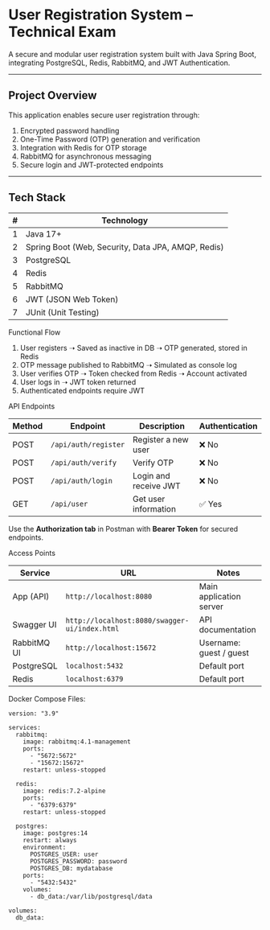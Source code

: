 # User Registration System – Technical Exam

A secure and modular user registration system built with Java Spring Boot, integrating PostgreSQL, Redis, RabbitMQ, and JWT Authentication.

---

## Project Overview

This application enables secure user registration through:

1. Encrypted password handling  
2. One-Time Password (OTP) generation and verification  
3. Integration with Redis for OTP storage  
4. RabbitMQ for asynchronous messaging  
5. Secure login and JWT-protected endpoints  

---

## Tech Stack

| #   | Technology                                      |
|-----|-------------------------------------------------|
| 1   | Java 17+                                        |
| 2   | Spring Boot (Web, Security, Data JPA, AMQP, Redis) |
| 3   | PostgreSQL                                      |
| 4   | Redis                                           |
| 5   | RabbitMQ                                        |
| 6   | JWT (JSON Web Token)                            |
| 7   | JUnit (Unit Testing)                            |

 
Functional Flow
1. User registers ➝ Saved as inactive in DB ➝ OTP generated, stored in Redis
2. OTP message published to RabbitMQ ➝ Simulated as console log
3. User verifies OTP ➝ Token checked from Redis ➝ Account activated
4. User logs in ➝ JWT token returned
5. Authenticated endpoints require JWT


 API Endpoints

| Method | Endpoint              | Description               | Authentication |
|--------|-----------------------|---------------------------|----------------|
| POST   | `/api/auth/register`  | Register a new user       | ❌ No          |
| POST   | `/api/auth/verify`    | Verify OTP                | ❌ No          |
| POST   | `/api/auth/login`     | Login and receive JWT     | ❌ No          |
| GET    | `/api/user`           | Get user information      | ✅ Yes         |

  Use the **Authorization tab** in Postman with **Bearer Token** for secured endpoints.

 Access Points

| Service     | URL                               | Notes                      |
|-------------|------------------------------------|----------------------------|
| App (API)   | `http://localhost:8080`            | Main application server    |
| Swagger UI  | `http://localhost:8080/swagger-ui/index.html` | API documentation |
| RabbitMQ UI | `http://localhost:15672`           | Username: guest / guest    |
| PostgreSQL  | `localhost:5432`                   | Default port               |
| Redis       | `localhost:6379`                   | Default port               |


 Docker Compose Files:

```
version: "3.9"

services:
  rabbitmq:
    image: rabbitmq:4.1-management
    ports:
      - "5672:5672"
      - "15672:15672"
    restart: unless-stopped

  redis:
    image: redis:7.2-alpine
    ports:
      - "6379:6379"
    restart: unless-stopped

  postgres:
    image: postgres:14
    restart: always
    environment:
      POSTGRES_USER: user
      POSTGRES_PASSWORD: password
      POSTGRES_DB: mydatabase
    ports:
      - "5432:5432"
    volumes:
      - db_data:/var/lib/postgresql/data

volumes:
  db_data:

```
